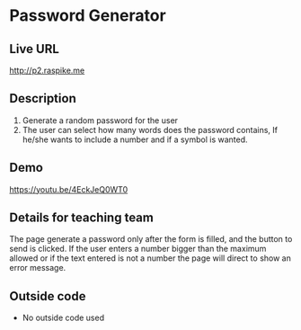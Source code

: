 # Password Generator

## Live URL
<http://p2.raspike.me>

## Description
1. Generate a random password for the user
2. The user can select how many words does the password contains,
   If he/she wants to include a number
   and if a symbol is wanted.


## Demo
<https://youtu.be/4EckJeQ0WT0>

## Details for teaching team
The page generate a password only after the form is filled, and the button to
send is clicked.
If the user enters a number bigger than the maximum allowed or if the
text entered is not a number the page will direct to show an error message.


## Outside code
* No outside code used
